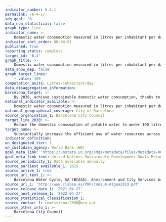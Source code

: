 ```yaml
---
indicator_number: 6.4.1
permalink: /6-4-1/
sdg_goal: '6'
data_non_statistical: false
graph_type: line
indicator_name: >-
    Domestic water consumption measured in litres per inhabitant per day
indicator_sort_order: 06-04-01
published: true
reporting_status: complete
target_id: '6.4'
graph_title: >-
    Domestic water consumption measured in litres per inhabitant per day
data_show_map: false
graph_target_lines:
    - value: 100
computation_units: Litres/inhabitant/day
data_disaggregation_information: 
barcelona_target: >-
    By 2030, achieve sustainable domestic water consumption, thanks to water efficiency and saving measures
national_indicator_available: >-
    Domestic water consumption measured in litres per inhabitant per day
national_geographical_coverage: City of Barcelona
source_organisation_1: Barcelona City Council
target_line_2030: >-
    Reduce the domestic consumption of potable water to under 100 litres/inhabitant/day
target_name: >-
    Substantially increase the efficient use of water resources across all sectors, and ensure the sustainability of drinking water extraction and supply to address water scarcity and substantially reduce the number of people suffering from water scarcity
indicator_definition:
un_designated_tier: 1
un_custodian_agency: World Bank (WB)
goal_meta_link: 'https://unstats.un.org/sdgs/metadata/files/Metadata-06-04-01.pdf'
goal_meta_link_text: United Nations Sustainable Development Goals Metadata (pdf 894kB)
source_periodicity_1: Data available annually
source_earliest_available_1: 2015
source_active_1: true
source_url_text_1: >-
    Barcelona Water Cycle, SA (BCASA). Environment and City Services Area
source_url_1: 'http://www.clabsa.es/PDF/Consum-Aigua2019.pdf'
source_release_date_1: '2021-04-27'
source_next_release_1: '2022-04-27'
source_statistical_classification_1: 
source_contact_1: comissionat2030@bcn.cat
source_other_info_1: >-
    Barcelona City Council
---
```

